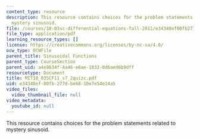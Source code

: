 ```yaml
---
content_type: resource
description: This resource contains choices for the problem statements related to
  mystery sinusoid.
file: /courses/18-03sc-differential-equations-fall-2011/e34348ef00fb277dbe6810e7e54e14a5_MIT18_03SCF11_s7_2quizc.pdf
file_type: application/pdf
learning_resource_types: []
license: https://creativecommons.org/licenses/by-nc-sa/4.0/
ocw_type: OCWFile
parent_title: Sinusoidal Functions
parent_type: CourseSection
parent_uid: a4e8634f-4a46-e6ae-1032-0d6aed6b9dff
resourcetype: Document
title: MIT18_03SCF11_s7_2quizc.pdf
uid: e34348ef-00fb-277d-be68-10e7e54e14a5
video_files:
  video_thumbnail_file: null
video_metadata:
  youtube_id: null
---
```

This resource contains choices for the problem statements related to mystery sinusoid.